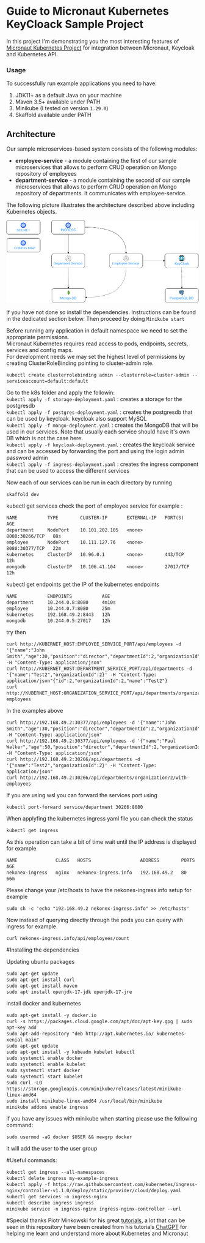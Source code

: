 # Guide to Micronaut Kubernetes KeyCloack Sample Project

In this project I'm demonstrating you the most interesting features of [Micronaut Kubernetes Project](https://micronaut-projects.github.io/micronaut-kubernetes/snapshot/guide/) for integration between Micronaut, Keycloak and Kubernetes API.

### Usage
To successfully run example applications you need to have:
1. JDK11+ as a default Java on your machine
2. Maven 3.5+ available under PATH
3. Minikube (I tested on version `1.29.0`)
4. Skaffold available under PATH

## Architecture

Our sample microservices-based system consists of the following modules:
- **employee-service** - a module containing the first of our sample microservices that allows to perform CRUD operation on Mongo repository of employees
- **department-service** - a module containing the second of our sample microservices that allows to perform CRUD operation on Mongo repository of departments. It communicates with employee-service.

The following picture illustrates the architecture described above including Kubernetes objects.

![Microservices Diagram](pictures/diagram.png)

If you have not done so install the dependencies. Instructions can be found in the dedicated section below.
Then proceed by doing `Minikube start`

Before running any application in default namespace we need to set the appropriate permissions.  
Micronaut Kubernetes requires read access to pods, endpoints, secrets, services and config maps.  
For development needs we may set the highest level of permissions by creating ClusterRoleBinding pointing to cluster-admin role.
```
kubectl create clusterrolebinding admin --clusterrole=cluster-admin --serviceaccount=default:default
```

Go to the k8s folder and apply the followin:  
`kubectl apply -f storage-deployment.yaml` : creates a storage for the postgresdb  
`kubectl apply -f postgres-deployment.yaml` : creates the postgresdb that can be used by keycloak. keycloak also support MySQL  
`kubectl apply -f mongo-deployment.yaml` : creates the MongoDB that will be used in our services. Note that usually each service should have it's own DB which is not the case here.  
`kubectl apply -f keycloak-deployment.yaml` : creates the keycloak service and can be accessed by forwarding the port and using the login admin password admin  
`kubectl apply -f ingress-deployment.yaml` : creates the ingress component that can be used to access the different services

Now each of our services can be run in each directory by running
```
skaffold dev
```
kubectl get services check the port of employee service for example :
```
NAME           TYPE        CLUSTER-IP       EXTERNAL-IP   PORT(S)          AGE  
department     NodePort    10.101.202.105   <none>        8080:30266/TCP   88s  
employee       NodePort    10.111.127.76    <none>        8080:30377/TCP   22m  
kubernetes     ClusterIP   10.96.0.1        <none>        443/TCP          12h  
mongodb        ClusterIP   10.106.41.104    <none>        27017/TCP        12h
```  

kubectl get endpoints get the IP of the kubernetes endpoints
```
NAME           ENDPOINTS           AGE
department     10.244.0.8:8080     4m10s
employee       10.244.0.7:8080     25m
kubernetes     192.168.49.2:8443   12h
mongodb        10.244.0.5:27017    12h
```

try then
```
curl http://KUBERNET_HOST:EMPLOYEE_SERVICE_PORT/api/employees -d '{"name":"John Smith","age":30,"position":"director","departmentId":2,"organizationId":2}' -H "Content-Type: application/json"
curl http://KUBERNET_HOST:DEPARTMENT_SERVICE_PORT/api/departments -d '{"name":"Test2","organizationId":2}' -H "Content-Type: application/json"{"id":2,"organizationId":2,"name":"Test2"}
curl http://KUBERNET_HOST:ORGANIZATION_SERVICE_PORT/api/departments/organization/2/with-employees
```

In the examples above
```
curl http://192.168.49.2:30377/api/employees -d '{"name":"John Smith","age":30,"position":"director","departmentId":2,"organizationId":2}' -H "Content-Type: application/json"
curl http://192.168.49.2:30377/api/employees -d '{"name":"Paul Walker","age":50,"position":"director","departmentId":2,"organizationId":2}' -H "Content-Type: application/json"
curl http://192.168.49.2:30266/api/departments -d '{"name":"Test2","organizationId":2}' -H "Content-Type: application/json"
curl http://192.168.49.2:30266/api/departments/organization/2/with-employees
```

If you are using wsl you can forward the services port using
```
kubectl port-forward service/department 30266:8080
```

When applyfing the kubernetes ingress yaml file you can check the status
```
kubectl get ingress
```
As this operation can take a bit of time wait until the IP address is displayed for example
```
NAME              CLASS   HOSTS                  ADDRESS        PORTS   AGE
nekonex-ingress   nginx   nekonex-ingress.info   192.168.49.2   80      66m
```
Please change your /etc/hosts to have the nekones-ingress.info setup for example
```
sudo sh -c 'echo "192.168.49.2 nekonex-ingress.info" >> /etc/hosts'
```

Now instead of querying directly through the pods you can query with ingress for example
```
curl nekonex-ingress.info/api/employees/count
```
#Installing the dependencies

Updating ubuntu packages
```
sudo apt-get update 
sudo apt-get install curl
sudo apt-get install maven
sudo apt install openjdk-17-jdk openjdk-17-jre
```

install docker and kubernetes
```
sudo apt-get install -y docker.io
curl -s https://packages.cloud.google.com/apt/doc/apt-key.gpg | sudo apt-key add
sudo apt-add-repository "deb http://apt.kubernetes.io/ kubernetes-xenial main"
sudo apt-get update
sudo apt-get install -y kubeadm kubelet kubectl
sudo systemctl enable docker
sudo systemctl enable kubelet
sudo systemctl start docker
sudo systemctl start kubelet
sudo curl -LO https://storage.googleapis.com/minikube/releases/latest/minikube-linux-amd64
sudo install minikube-linux-amd64 /usr/local/bin/minikube
minikube addons enable ingress
```

if you have any issues with minikube when starting please use the following command:
```
sudo usermod -aG docker $USER && newgrp docker
```
it will add the user to the user group


#Useful commands:
```
kubectl get ingress --all-namespaces
kubectl delete ingress my-example-ingress
kubectl apply -f https://raw.githubusercontent.com/kubernetes/ingress-nginx/controller-v1.1.0/deploy/static/provider/cloud/deploy.yaml
kubectl get services -n ingress-nginx
kubectl describe ingress ingress
minikube service -n ingress-nginx ingress-nginx-controller --url
```

#Special thanks
Piotr Minkowski for his great [tutorials](https://piotrminkowski.com/), a lot that can be seen in this repository have been created from his tutorials
[ChatGPT](https://chat.openai.com/) for helping me learn and understand more about Kubernetes and Micronaut 